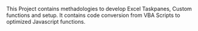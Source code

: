 This Project contains methadologies to develop Excel Taskpanes, Custom functions and setup. It contains code conversion from VBA Scripts to optimized Javascript functions.
